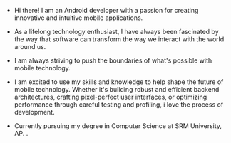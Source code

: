 - Hi there! I am an Android developer with a passion for creating innovative and intuitive mobile applications.

- As a lifelong technology enthusiast, I have always been fascinated by the way that software can transform the way we interact with the world around us.

- I am always striving to push the boundaries of what's possible with mobile technology. 

- I am excited to use my skills and knowledge to help shape the future of mobile technology. Whether it's building robust and efficient backend architectures, crafting pixel-perfect user interfaces, or optimizing performance through careful testing and profiling, i love the process of development.

- Currently pursuing my degree in Computer Science at SRM University, AP. .
